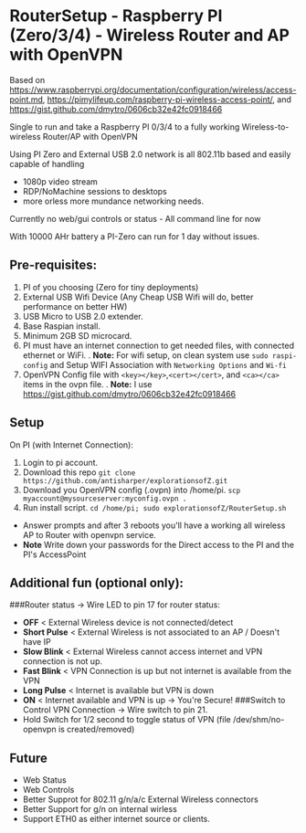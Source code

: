 # RouterSetup - Raspberry PI (Zero/3/4) - Wireless Router and AP with OpenVPN

Based on https://www.raspberrypi.org/documentation/configuration/wireless/access-point.md,
         https://pimylifeup.com/raspberry-pi-wireless-access-point/,
     and https://gist.github.com/dmytro/0606cb32e42fc0918466


Single to run and take a Raspberry PI 0/3/4 to a fully working Wireless-to-wireless Router/AP with OpenVPN

Using PI Zero and External USB 2.0 network is all 802.11b based and easily capable of handling
 - 1080p video stream
 - RDP/NoMachine sessions to desktops
 - more orless more mundance networking needs.

Currently no web/gui controls or status - All command line for now

With 10000 AHr battery a PI-Zero can run for 1 day without issues.

## Pre-requisites:
1. PI of you choosing (Zero for tiny deployments)
2. External USB Wifi Device (Any Cheap USB Wifi will do, better performance on better HW)
3. USB Micro to USB 2.0 extender.
4. Base Raspian install.
5. Minimum 2GB SD microcard.
6. PI must have an internet connection to get needed files, with connected ethernet or WiFi.
  . __Note:__ For wifi setup, on clean system use ```sudo raspi-config``` and Setup WIFI Association with ```Networking Options``` and ```Wi-fi```
7. OpenVPN Config file with ```<key></key>```,```<cert></cert>```, and ```<ca></ca>``` items in the ovpn file.
   . __Note:__ I use https://gist.github.com/dmytro/0606cb32e42fc0918466

## Setup
On PI (with Internet Connection):
1. Login to pi account.
2. Download this repo ```git clone https://github.com/antisharper/explorationsofZ.git```
3. Download you OpenVPN config (.ovpn) into /home/pi. ```scp myaccount@mysourceserver:myconfig.ovpn .```
4. Run install script. ```cd /home/pi; sudo explorationsofZ/RouterSetup.sh```  
- Answer prompts and after 3 reboots you'll have a working all wireless AP to Router with openvpn service.
- __Note__ Write down your passwords for the Direct access to the PI and the PI's AccessPoint

## Additional fun (optional only):
###Router status -> Wire LED to pin 17 for router status:
- **OFF**         < External Wireless device is not connected/detect
- **Short Pulse** < External Wireless is not associated to an AP / Doesn't have IP
- **Slow Blink**  < External Wireless cannot access internet and VPN connection is not up.
- **Fast Blink**  < VPN Connection is up but not internet is available from the VPN
- **Long Pulse**  < Internet is available but VPN is down
- **ON**         < Internet available and VPN is up -> You're Secure!
###Switch to Control VPN Connection -> Wire switch to pin 21.
- Hold Switch for 1/2 second to toggle status of VPN (file /dev/shm/no-openvpn is created/removed)

## Future
- Web Status
- Web Controls
- Better Supprot for 802.11 g/n/a/c External Wireless connectors
- Better Support for g/n on internal wirless
- Support ETH0 as either internet source or clients.
